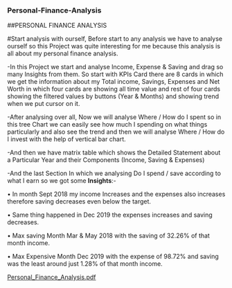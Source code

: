### Personal-Finance-Analysis
##PERSONAL FINANCE ANALYSIS


#Start analysis with ourself, Before start to any analysis we have to analyse ourself so this Project was quite interesting for me because this analysis is all about my personal finance analysis.

-In this Project we start and analyse Income, Expense & Saving and drag so many Insights from them. So start with KPIs Card there are 8 cards in which we get the information about my Total income, Savings, Expenses and Net Worth in which four cards are showing all time value and rest of four cards showing the filtered values by buttons (Year & Months) and showing trend when we put cursor on it.

-After analysing over all, Now we will analyse Where / How do I spent so in this tree Chart we can easily see how much I spending on what things particularly and also see the trend and then we will analyse Where / How do I invest with the help of vertical bar chart.

-And then we have matrix table which shows the Detailed Statement about a Particular Year and their Components (Income, Saving & Expenses)

-And the last Section In which we analysing Do I spend / save according to what I earn so we got some **Insights**:-

•	In month Sept 2018 my income Increases and the expenses also increases therefore saving decreases even below the target.

•	Same thing happened in Dec 2019 the expenses increases and saving decreases.

•	Max saving Month Mar & May 2018 with the saving of 32.26% of that month income.

•	Max Expensive Month Dec 2019 with the expense of 98.72% and saving was the least around just 1.28% of that month income.

[Personal_Finance_Analysis.pdf](https://github.com/abdullah723/Personal-Finance-Analysis/files/8151189/Personal_Finance_Analysis.pdf)
